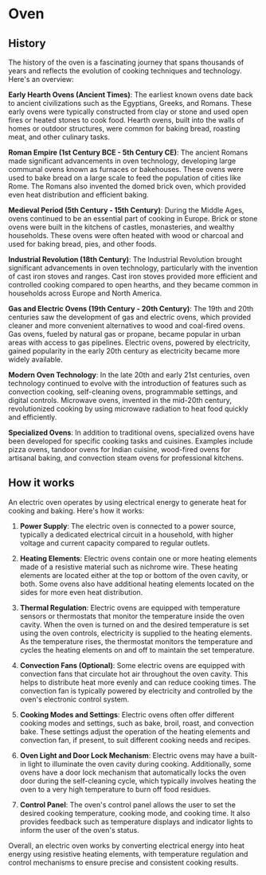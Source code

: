 

# Oven

## History

The history of the oven is a fascinating journey that spans thousands of years and reflects the evolution of cooking techniques and technology. Here's an overview:

**Early Hearth Ovens (Ancient Times)**: The earliest known ovens date back to ancient civilizations such as the Egyptians, Greeks, and Romans. These early ovens were typically constructed from clay or stone and used open fires or heated stones to cook food. Hearth ovens, built into the walls of homes or outdoor structures, were common for baking bread, roasting meat, and other culinary tasks.

**Roman Empire (1st Century BCE - 5th Century CE)**: The ancient Romans made significant advancements in oven technology, developing large communal ovens known as furnaces or bakehouses. These ovens were used to bake bread on a large scale to feed the population of cities like Rome. The Romans also invented the domed brick oven, which provided even heat distribution and efficient baking.

**Medieval Period (5th Century - 15th Century)**: During the Middle Ages, ovens continued to be an essential part of cooking in Europe. Brick or stone ovens were built in the kitchens of castles, monasteries, and wealthy households. These ovens were often heated with wood or charcoal and used for baking bread, pies, and other foods.

**Industrial Revolution (18th Century)**: The Industrial Revolution brought significant advancements in oven technology, particularly with the invention of cast iron stoves and ranges. Cast iron stoves provided more efficient and controlled cooking compared to open hearths, and they became common in households across Europe and North America.

**Gas and Electric Ovens (19th Century - 20th Century)**: The 19th and 20th centuries saw the development of gas and electric ovens, which provided cleaner and more convenient alternatives to wood and coal-fired ovens. Gas ovens, fueled by natural gas or propane, became popular in urban areas with access to gas pipelines. Electric ovens, powered by electricity, gained popularity in the early 20th century as electricity became more widely available.

**Modern Oven Technology**: In the late 20th and early 21st centuries, oven technology continued to evolve with the introduction of features such as convection cooking, self-cleaning ovens, programmable settings, and digital controls. Microwave ovens, invented in the mid-20th century, revolutionized cooking by using microwave radiation to heat food quickly and efficiently.

**Specialized Ovens**: In addition to traditional ovens, specialized ovens have been developed for specific cooking tasks and cuisines. Examples include pizza ovens, tandoor ovens for Indian cuisine, wood-fired ovens for artisanal baking, and convection steam ovens for professional kitchens.

## How it works

An electric oven operates by using electrical energy to generate heat for cooking and baking. Here's how it works:

1. **Power Supply**: The electric oven is connected to a power source, typically a dedicated electrical circuit in a household, with higher voltage and current capacity compared to regular outlets.

2. **Heating Elements**: Electric ovens contain one or more heating elements made of a resistive material such as nichrome wire. These heating elements are located either at the top or bottom of the oven cavity, or both. Some ovens also have additional heating elements located on the sides for more even heat distribution.

3. **Thermal Regulation**: Electric ovens are equipped with temperature sensors or thermostats that monitor the temperature inside the oven cavity. When the oven is turned on and the desired temperature is set using the oven controls, electricity is supplied to the heating elements. As the temperature rises, the thermostat monitors the temperature and cycles the heating elements on and off to maintain the set temperature.

4. **Convection Fans (Optional)**: Some electric ovens are equipped with convection fans that circulate hot air throughout the oven cavity. This helps to distribute heat more evenly and can reduce cooking times. The convection fan is typically powered by electricity and controlled by the oven's electronic control system.

5. **Cooking Modes and Settings**: Electric ovens often offer different cooking modes and settings, such as bake, broil, roast, and convection bake. These settings adjust the operation of the heating elements and convection fan, if present, to suit different cooking needs and recipes.

6. **Oven Light and Door Lock Mechanism**: Electric ovens may have a built-in light to illuminate the oven cavity during cooking. Additionally, some ovens have a door lock mechanism that automatically locks the oven door during the self-cleaning cycle, which typically involves heating the oven to a very high temperature to burn off food residues.

7. **Control Panel**: The oven's control panel allows the user to set the desired cooking temperature, cooking mode, and cooking time. It also provides feedback such as temperature displays and indicator lights to inform the user of the oven's status.

Overall, an electric oven works by converting electrical energy into heat energy using resistive heating elements, with temperature regulation and control mechanisms to ensure precise and consistent cooking results.